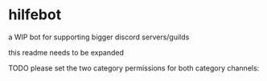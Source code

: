 # hilfebot

a WIP bot for supporting bigger discord servers/guilds

this readme needs to be expanded

TODO please set the two category permissions for both category channels:
